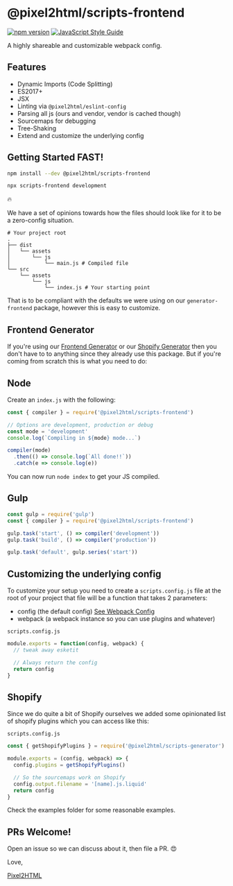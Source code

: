 # @pixel2html/scripts-frontend

[![npm version](https://badge.fury.io/js/%40pixel2html%2Fscripts-frontend.svg)](https://badge.fury.io/js/%40pixel2html%2Fscripts-frontend)
[![JavaScript Style Guide](https://img.shields.io/badge/code_style-standard-brightgreen.svg)](https://standardjs.com)

A highly shareable and customizable webpack config.

## Features

- Dynamic Imports (Code Splitting)
- ES2017+
- JSX
- Linting via `@pixel2html/eslint-config`
- Parsing all js (ours and vendor, vendor is cached though)
- Sourcemaps for debugging
- Tree-Shaking
- Extend and customize the underlying config

## Getting Started FAST!

```sh
npm install --dev @pixel2html/scripts-frontend
```


```sh
npx scripts-frontend development
```

:fire:

We have a set of opinions towards how the files should look like for it to be a zero-config situation.

```
# Your project root
.
├── dist
│   └── assets
│       └── js
│           └── main.js # Compiled file
└── src
    └── assets
        └── js
            └── index.js # Your starting point
```

That is to be compliant with the defaults we were using on our `generator-frontend` package, however this is easy to customize.

## Frontend Generator

If you're using our [Frontend Generator](http://npm.im/@pixel2html/generator-frontend) or our [Shopify Generator](http://npm.im/@pixel2html/generator-shopify) then you don't have to to anything since they already use this package.
But if you're coming from scratch this is what you need to do:


## Node

Create an `index.js` with the following:

```js
const { compiler } = require('@pixel2html/scripts-frontend')

// Options are development, production or debug
const mode = 'development'
console.log(`Compiling in ${mode} mode...`)

compiler(mode)
  .then(() => console.log(`All done!!`))
  .catch(e => console.log(e))
```

You can now run `node index` to get your JS compiled.


## Gulp

```js
const gulp = require('gulp')
const { compiler } = require('@pixel2html/scripts-frontend')

gulp.task('start', () => compiler('development'))
gulp.task('build', () => compiler('production'))

gulp.task('default', gulp.series('start'))
```

## Customizing the underlying config

To customize your setup you need to create a `scripts.config.js` file at the root of your project that file will be a function that takes 2 parameters:

- config (the default config) [See Webpack Config](https://webpack.js.org/configuration/)
- webpack (a webpack instance so you can use plugins and whatever)


`scripts.config.js`

```js
module.exports = function(config, webpack) {
  // tweak away esketit

  // Always return the config
  return config
}
```

## Shopify

Since we do quite a bit of Shopify ourselves we added some opinionated list of shopify plugins which you can access like this:

`scripts.config.js`

```js
const { getShopifyPlugins } = require('@pixel2html/scripts-generator')

module.exports = (config, webpack) => {
  config.plugins = getShopifyPlugins()

  // So the sourcemaps work on Shopify
  config.output.filename = '[name].js.liquid'
  return config
}
```

Check the examples folder for some reasonable examples.

## PRs Welcome!

Open an issue so we can discuss about it, then file a PR. :heart_eyes:

Love,

[Pixel2HTML](https://pixel2html.com/)
